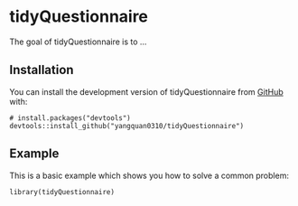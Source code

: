 
# tidyQuestionnaire

<!-- badges: start -->
<!-- badges: end -->

The goal of tidyQuestionnaire is to ...

## Installation

You can install the development version of tidyQuestionnaire from [GitHub](https://github.com/) with:

``` 
# install.packages("devtools")
devtools::install_github("yangquan0310/tidyQuestionnaire")
```

## Example

This is a basic example which shows you how to solve a common problem:

``` 
library(tidyQuestionnaire)
```

